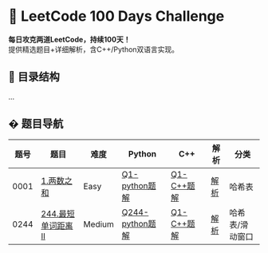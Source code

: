 # 🚀 LeetCode 100 Days Challenge

**每日攻克两道LeetCode，持续100天！**  
提供精选题目+详细解析，含C++/Python双语言实现。

## 📂 目录结构
...

## �‍ 题目导航
| 题号 | 题目 | 难度 | Python | C++ | 解析 | 分类 |
|------|------|------|--------|-----|------| ----- |
| 0001 | [1.两数之和](Problem_Lists/1.Two_Sums/problem.md) | Easy | [Q1-python题解](Problem_Lists/1.Two_Sums/ans1-py.py) | [Q1-C++题解](Problem_Lists/1.Two_Sums/ans1-cpp.cpp) | [解析](Problem_Lists/1.Two_Sums/solution.md) | 哈希表 |
| 0244 | [244.最短单词距离II](Problem_Lists/244.Shortest_Word_Distance_II/problem.md) | Medium | [Q244-python题解](Problem_Lists/244.Shortest_Word_Distance_II/ans244-py.py) | [Q1-C++题解](Problem_Lists/244.Shortest_Word_Distance_II/ans244-cpp.cpp) | [解析](Problem_Lists/244.Shortest_Word_Distance_II/solution.md) | 哈希表/滑动窗口 |